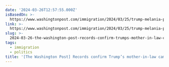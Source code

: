 ```yaml
---
date: '2024-03-26T12:57:55.000Z'
isBasedOn: >-
  https://www.washingtonpost.com/immigration/2024/03/25/trump-melania-parents-chain-migration
link: >-
  https://www.washingtonpost.com/immigration/2024/03/25/trump-melania-parents-chain-migration
slug: >-
  2024-03-26-the-washington-post-records-confirm-trumps-mother-in-law-came-to-us-th
tags:
  - immigration
  - politics
title: '[The Washington Post] Records confirm Trump’s mother-in-law came to U.S. th'
---
```


